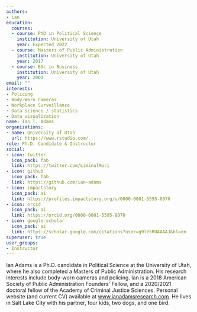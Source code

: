 ```yaml
---
authors:
- ian
education:
  courses:
  - course: PhD in Political Science
    institution: University of Utah
    year: Expected 2022
  - course: Masters of Public Administration
    institution: University of Utah
    year: 2017
  - course: BSc in Business
    institution: University of Utah
    year: 2003
email: ""
interests:
- Policing
- Body-Worn Cameras
- Workplace Surveillance
- Data science / statistics
- Data visualization
name: Ian T. Adams
organizations:
- name: University of Utah
  url: https://www.rstudio.com/
role: Ph.D. Candidate & Instructor
social:
- icon: twitter
  icon_pack: fab
  link: https://twitter.com/LiminalMori
- icon: github
  icon_pack: fab
  link: https://github.com/ian-adams
- icon: impactstory
  icon_pack: ai
  link: https://profiles.impactstory.org/u/0000-0001-5595-8070
- icon: orcid
  icon_pack: ai
  link: https://orcid.org/0000-0001-5595-8070
- icon: google-scholar
  icon_pack: ai
  link: https://scholar.google.com/citations?user=g9lY5RUAAAAJ&hl=en
superuser: true
user_groups:
- Instructor
---
```



Ian Adams is a Ph.D. candidate in Political Science at the University of Utah, where he also completed a Masters of Public Administration. His research interests include body-worn cameras and policing. Ian is a 2018 American Society of Public Administration Founders' Fellow, and a 2020/2021 doctoral fellow of the Academy of Criminal Justice Sciences. Personal website (and current CV) available at www.ianadamsresearch.com. He lives in Salt Lake City with his partner, four kids, two dogs, and one bird.
